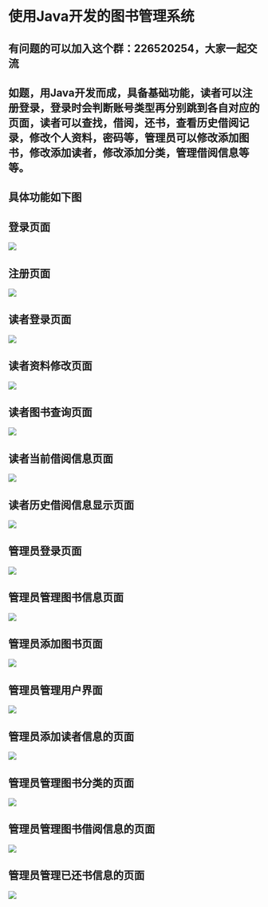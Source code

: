 # 使用Java开发的图书管理系统
## 有问题的可以加入这个群：226520254，大家一起交流

## 如题，用Java开发而成，具备基础功能，读者可以注册登录，登录时会判断账号类型再分别跳到各自对应的页面，读者可以查找，借阅，还书，查看历史借阅记录，修改个人资料，密码等，管理员可以修改添加图书，修改添加读者，修改添加分类，管理借阅信息等等。

## 具体功能如下图

## 登录页面

![](/WebContent/static/img/java46.jpg)

## 注册页面

![](/WebContent/static/img/java47.jpg)

## 读者登录页面

![](/WebContent/static/img/java48.jpg)

## 读者资料修改页面

![](/WebContent/static/img/java49.jpg)

## 读者图书查询页面

![](/WebContent/static/img/java50.jpg)

## 读者当前借阅信息页面

![](/WebContent/static/img/java51.jpg)

## 读者历史借阅信息显示页面

![](/WebContent/static/img/java52.jpg)



## 管理员登录页面

![](/WebContent/static/img/java53.jpg)

## 管理员管理图书信息页面

![](/WebContent/static/img/java54.jpg)

## 管理员添加图书页面

![](/WebContent/static/img/java55.jpg)

## 管理员管理用户界面

![](/WebContent/static/img/java56.jpg)

## 管理员添加读者信息的页面

![](/WebContent/static/img/java57.jpg)

## 管理员管理图书分类的页面

![](/WebContent/static/img/java58.jpg)

## 管理员管理图书借阅信息的页面

![](/WebContent/static/img/java59.jpg)

## 管理员管理已还书信息的页面

![](/WebContent/static/img/java60.jpg)
